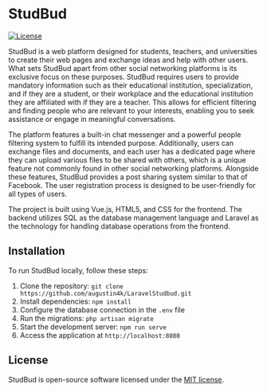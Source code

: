 # StudBud

[![License](https://img.shields.io/packagist/l/laravel/framework)](https://packagist.org/packages/laravel/framework)

StudBud is a web platform designed for students, teachers, and universities to create their web pages and exchange ideas and help with other users. What sets StudBud apart from other social networking platforms is its exclusive focus on these purposes. StudBud requires users to provide mandatory information such as their educational institution, specialization, and if they are a student, or their workplace and the educational institution they are affiliated with if they are a teacher. This allows for efficient filtering and finding people who are relevant to your interests, enabling you to seek assistance or engage in meaningful conversations.

The platform features a built-in chat messenger and a powerful people filtering system to fulfill its intended purpose. Additionally, users can exchange files and documents, and each user has a dedicated page where they can upload various files to be shared with others, which is a unique feature not commonly found in other social networking platforms. Alongside these features, StudBud provides a post sharing system similar to that of Facebook. The user registration process is designed to be user-friendly for all types of users.

The project is built using Vue.js, HTML5, and CSS for the frontend. The backend utilizes SQL as the database management language and Laravel as the technology for handling database operations from the frontend.

## Installation
To run StudBud locally, follow these steps:

1. Clone the repository: `git clone https://github.com/augustin4k/LaravelStudbud.git`
2. Install dependencies: `npm install`
3. Configure the database connection in the `.env` file
4. Run the migrations: `php artisan migrate`
5. Start the development server: `npm run serve`
6. Access the application at `http://localhost:8080`

## License
StudBud is open-source software licensed under the [MIT license](LICENSE).
